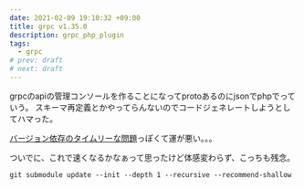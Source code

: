 ```yaml
---
date: 2021-02-09 19:10:32 +09:00
title: grpc v1.35.0
description: grpc_php_plugin
tags:
  - grpc
# prev: draft
# next: draft
---
```


grpcのapiの管理コンソールを作ることになってprotoあるのにjsonでphpでっていう。
スキーマ再定義とかやってらんないのでコードジェネレートしようとしてハマった。

[バージョン依存のタイムリーな問題](https://github.com/grpc/grpc/issues/25350)っぽくて運が悪い。。。

ついでに、これで速くなるかなぁって思ったけど体感変わらず、こっちも残念。
```
git submodule update --init --depth 1 --recursive --recommend-shallow
```
